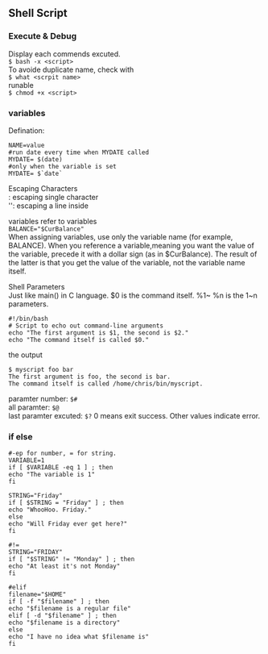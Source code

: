 Shell Script
-----------------------------
### Execute & Debug ###
Display each commends excuted.  
```$ bash -x <script> ```  
To avoide duplicate name, check with  
```$ what <scrpit name> ```   
runable  
```$ chmod +x <script> ```  
### variables ###
Defination:  
   
	NAME=value   
    #run date every time when MYDATE called  
    MYDATE= $(date) 
    #only when the variable is set  
    MYDATE= $`date` 
     

Escaping Characters  
\: escaping single character  
'': escaping a line inside  

variables refer to variables  
```BALANCE="$CurBalance"```  
When assigning variables, use only the variable name (for example, BALANCE). When you reference a variable,meaning you want the value of the variable, precede it with a dollar sign (as in $CurBalance). The result of the latter is that you get the value of the variable, not the variable name itself.  

Shell Parameters  
Just like main() in C language.  $0 is the command itself. %1~ %n is the 1~n parameters.  
 
    #!/bin/bash
    # Script to echo out command-line arguments
    echo "The first argument is $1, the second is $2."
    echo "The command itself is called $0."

the output  

    $ myscript foo bar
    The first argument is foo, the second is bar.
    The command itself is called /home/chris/bin/myscript. 

paramter number: ``` $# ```  
all paramter: ``` $@ ```  
last paramter excuted: ``` $? ```  0 means exit success. Other values indicate error.  

 
### if else ###
    
	#-ep for number, = for string.
	VARIABLE=1
    if [ $VARIABLE -eq 1 ] ; then
    echo "The variable is 1"
    fi
    
    STRING="Friday"
    if [ $STRING = "Friday" ] ; then
    echo "WhooHoo. Friday."
    else
    echo "Will Friday ever get here?"
    fi
	
	#!=
	STRING="FRIDAY"
	if [ "$STRING" != "Monday" ] ; then
	echo "At least it's not Monday"
	fi
	
	#elif
	filename="$HOME"
	if [ -f "$filename" ] ; then
	echo "$filename is a regular file"
	elif [ -d "$filename" ] ; then
	echo "$filename is a directory"
	else
	echo "I have no idea what $filename is"
	fi